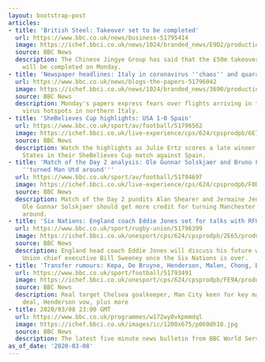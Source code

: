 ```yaml
---
layout: bootstrap-post
articles:
- title: 'British Steel: Takeover set to be completed'
  url: https://www.bbc.co.uk/news/business-51795414
  image: https://ichef.bbci.co.uk/news/1024/branded_news/E9D2/production/_111185895_gettyimages-611382154.jpg
  source: BBC News
  description: The Chinese Jingye Group has said that the £50m takeover of the business
    will be completed on Monday.
- title: 'Newspaper headlines: Italy in coronavirus ''chaos'' and quarantine ''farce'''
  url: https://www.bbc.co.uk/news/blogs-the-papers-51796042
  image: https://ichef.bbci.co.uk/news/1024/branded_news/3690/production/_111186931_theguardian.jpg
  source: BBC News
  description: Monday's papers express fears over flights arriving in the UK from
    virus hotspots in northern Italy.
- title: 'SheBelieves Cup highlights: USA 1-0 Spain'
  url: https://www.bbc.co.uk/sport/av/football/51796562
  image: https://ichef.bbci.co.uk/live-experience/cps/624/cpsprodpb/6E76/production/_111187282_p086281m.jpg
  source: BBC News
  description: Watch the highlights as Julie Ertz scores a late winner for the United
    States in their SheBelieves Cup match against Spain.
- title: 'Match of the Day 2 analysis: Ole Gunnar Solskjaer and Bruno Fernandes have
    ''turned Man Utd around'''
  url: https://www.bbc.co.uk/sport/av/football/51794697
  image: https://ichef.bbci.co.uk/live-experience/cps/624/cpsprodpb/F0DA/production/_111185616_p0862777.jpg
  source: BBC News
  description: Match of the Day 2 pundits Alan Shearer and Jermaine Jenas believe
    Ole Gunnar Solskjaer should get more credit for turning Manchester United's fortunes
    around.
- title: 'Six Nations: England coach Eddie Jones set for talks with RFU over future'
  url: https://www.bbc.co.uk/sport/rugby-union/51796399
  image: https://ichef.bbci.co.uk/onesport/cps/624/cpsprodpb/2E65/production/_110977811_jones_getty.jpg
  source: BBC News
  description: England head coach Eddie Jones will discuss his future with Rugby Football
    Union chief executive Bill Sweeney once the Six Nations is over.
- title: 'Transfer rumours: Kepa, De Bruyne, Henderson, Malen, Chong, Barisic'
  url: https://www.bbc.co.uk/sport/football/51793491
  image: https://ichef.bbci.co.uk/onesport/cps/624/cpsprodpb/FE9A/production/_111187156_kepa_getty.jpg
  source: BBC News
  description: Real target Chelsea goalkeeper, Man City keen for key man to sign new
    deal, Henderson vow, plus more
- title: 2020/03/08 23:00 GMT
  url: https://www.bbc.co.uk/programmes/w172wy0vkpmmdql
  image: https://ichef.bbci.co.uk/images/ic/1200x675/p060dh18.jpg
  source: BBC News
  description: The latest five minute news bulletin from BBC World Service.
as_of_date: '2020-03-08'
---
```


